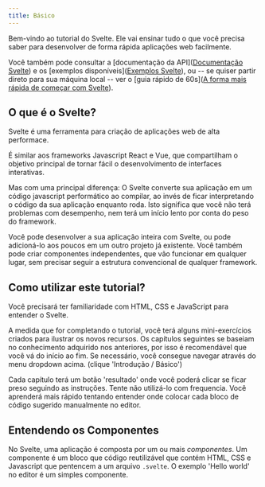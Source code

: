 ```yaml
---
title: Básico
---
```


Bem-vindo ao tutorial do Svelte. Ele vai ensinar tudo o que você precisa saber para desenvolver de forma rápida aplicações web facilmente.

Você também pode consultar a [documentação da API]([Documentação Svelte](docs)) e os [exemplos disponíveis]([Exemplos Svelte](examples)), ou -- se quiser partir direto para sua máquina local -- ver o [guia rápido de 60s]([A forma mais rápida de começar com Svelte](blog/the-easiest-way-to-get-started)).


## O que é o Svelte?

Svelte é uma ferramenta para criação de aplicações web de alta performace.

É similar aos frameworks Javascript React e Vue, que compartilham o objetivo principal de tornar fácil o desenvolvimento de interfaces interativas.

Mas com uma principal diferença: O Svelte converte sua aplicação em um código javascript performático ao compilar, ao invés de ficar interpretando o código da sua aplicação enquanto roda. Isto significa que você não terá problemas com desempenho, nem terá um início lento por conta do peso do framework.

Você pode desenvolver a sua aplicação inteira com Svelte, ou pode adicioná-lo aos poucos em um outro projeto já existente. Você também pode criar componentes independentes, que vão funcionar em qualquer lugar, sem precisar seguir a estrutura convencional de qualquer framework.


## Como utilizar este tutorial?

Você precisará ter familiaridade com HTML, CSS e JavaScript para entender o Svelte.

A medida que for completando o tutorial, você terá alguns mini-exercícios criados para ilustrar os novos recursos. Os capítulos seguintes se baseiam no conhecimento adquirido nos anteriores, por isso é recomendável que você vá do início ao fim. Se necessário, você consegue navegar através do menu dropdown acima. (clique 'Introdução / Básico')

Cada capítulo terá um botão 'resultado' onde você poderá clicar se ficar preso seguindo as instruções. Tente não utilizá-lo com frequencia. Você aprenderá mais rápido tentando entender onde colocar cada bloco de código sugerido manualmente no editor.

## Entendendo os Componentes

No Svelte, uma aplicação é composta por um ou mais *componentes*. Um componente é um bloco que código reutilizável que contém HTML, CSS e Javascript que pentencem a um arquivo `.svelte`. O exemplo 'Hello world' no editor é um simples componente.

